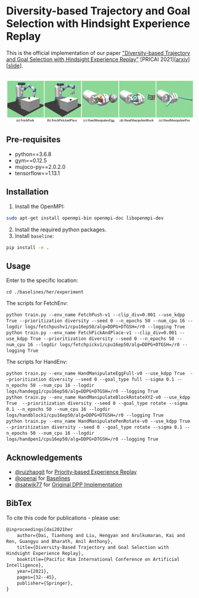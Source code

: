 # Diversity-based Trajectory and Goal Selection with Hindsight Experience Replay 
This is the official implementation of our paper ["Diversity-based Trajectory and Goal Selection with Hindsight Experience Replay"](https://link.springer.com/chapter/10.1007/978-3-030-89370-5_3) [PRICAI 2021][[arxiv](https://arxiv.org/abs/2108.07887)][[slide](slides/PRICAI_2021.pdf)].
## 
![envs](figures/envs.png) 
## Pre-requisites  
- python==3.6.8
- gym==0.12.5
- mujoco-py==2.0.2.0
- tensorflow==1.13.1
## Installation 
1. Install the OpenMPI: 
```bash
sudo apt-get install openmpi-bin openmpi-doc libopenmpi-dev
```
2. Install the required python packages.
3. Install `baseline`:
```bash
pip install -e .
```
## Usage
Enter to the specific location:
```
cd ./baselines/her/experiment
```
The scripts for FetchEnv:
```
python train.py --env_name FetchPush-v1 --clip_div=0.001 --use_kdpp True --prioritization diversity --seed 0 --n_epochs 50 --num_cpu 16 --logdir logs/fetchpushv1/cpu16ep50/alg=DDPG+DTGSH=/r0 --logging True
python train.py --env_name FetchPickAndPlace-v1 --clip_div=0.001 --use_kdpp True --prioritization diversity --seed 0 --n_epochs 50 --num_cpu 16 --logdir logs/fetchpickv1/cpu16ep50/alg=DDPG+DTGSH=/r0 --logging True
```
The scripts for HandEnv:
```
python train.py --env_name HandManipulateEggFull-v0 --use_kdpp True  --prioritization diversity --seed 0 --goal_type full --sigma 0.1 --n_epochs 50 --num_cpu 16 --logdir logs/handegg1/cpu16ep50/alg=DDPG+DTGSH=/r0 --logging True
python train.py --env_name HandManipulateBlockRotateXYZ-v0 --use_kdpp True  --prioritization diversity --seed 0 --goal_type rotate --sigma 0.1 --n_epochs 50 --num_cpu 16 --logdir logs/handblock1/cpu16ep50/alg=DDPG+DTGSH=/r0 --logging True
python train.py --env_name HandManipulatePenRotate-v0 --use_kdpp True --prioritization diversity --seed 0 --goal_type rotate --sigma 0.1 --n_epochs 50 --num_cpu 16 --logdir logs/handpen1/cpu16ep50/alg=DDPG+DTGSH=/r0 --logging True
```
## Acknowledgements
- [@ruizhaogit](https://github.com/ruizhaogit) for [Priority-based Experience Replay](https://github.com/ruizhaogit/EnergyBasedPrioritization)
- [@openai](https://github.com/openai) for [Baselines](https://github.com/openai/baselines)
- [@satwik77](https://github.com/satwik77) for [Original DPP Implementation](https://github.com/satwik77/pyDPP)
## BibTex
To cite this code for publications - please use:
```
@inproceedings{dai2021her
	author={Dai, Tianhong and Liu, Hengyan and Arulkumaran, Kai and Ren, Guangyu and Bharath, Anil Anthony},
	title={Diversity-Based Trajectory and Goal Selection with Hindsight Experience Replay},
	booktitle={Pacific Rim International Conference on Artificial Intelligence},
	year={2021},
	pages={32--45},
	publisher={Springer},
}
```